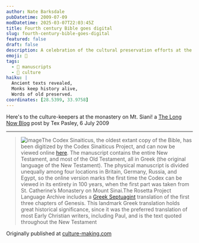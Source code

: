 ```yaml
---
author: Nate Barksdale
pubDatetime: 2009-07-09
modDatetime: 2025-03-07T22:03:45Z
title: Fourth century Bible goes digital
slug: fourth-century-bible-goes-digital
featured: false
draft: false
description: A celebration of the cultural preservation efforts at the monastery on Mt. Sinai, highlighting the digitization of the Codex Sinaiticus, the oldest existing copy of the Bible.
emoji: 📜
tags:
  - 📖 manuscripts
  - 🏺 culture
haiku: |
  Ancient texts revealed,  
  Monks keep history alive,  
  Words of old preserved.
coordinates: [28.5399, 33.9758]
---
```


Here's to the culture-keepers at the monastery on Mt. Siani! a [The Long Now Blog](http://blog.longnow.org/2009/07/06/4th-century-bible-goes-digital/) post by Tex Pasley, 6 July 2009

---

> ![image](http://culture-making.com/media/codex_210.jpg)The Codex Sinaiticus, the oldest extant copy of the Bible, has been digitized by the Codex Sinaiticus Project, and can now be viewed online [here](http://www.codexsinaiticus.org/en/project/). The manuscript contains the entire New Testament, and most of the Old Testament, all in Greek (the original language of the New Testament). The physical manuscript is divided unequally among four locations in Britain, Germany, Russia, and Egypt, so the online version marks the first time the Codex can be viewed in its entirety in 100 years, when the first part was taken from St. Catherine’s Monastery on Mount Sinai.The Rosetta Project Language Archive includes a [Greek Septuagint](http://www.archive.org/details/rosettaproject_grc_gen-1) translation of the first three chapters of Genesis[](http://www.archive.org/details/rosettaproject_grc_gen-1). This landmark Greek translation holds great historical significance, since it was the preferred translation of most Early Christian writers, including Paul, and is the text quoted throughout the New Testament

Originally published at [culture-making.com](http://www.culture-making.com)
